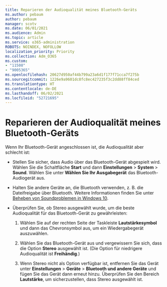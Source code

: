 ```yaml
---
title: Reparieren der Audioqualität meines Bluetooth-Geräts
ms.author: pebaum
author: pebaum
manager: scotv
ms.date: 06/01/2021
ms.audience: Admin
ms.topic: article
ms.service: o365-administration
ROBOTS: NOINDEX, NOFOLLOW
localization_priority: Priority
ms.collection: Adm_O365
ms.custom:
- "11508"
- "9005365"
ms.openlocfilehash: 20627d950af44b799a23a6d1f177f71cca7f275b
ms.sourcegitcommit: 1226e9a9601dc8fc8ec427235f3c2dd88ff84ced
ms.translationtype: HT
ms.contentlocale: de-DE
ms.lasthandoff: 06/02/2021
ms.locfileid: "52721695"
---
```

# <a name="fix-the-audio-quality-of-my-bluetooth-device"></a>Reparieren der Audioqualität meines Bluetooth-Geräts

Wenn Ihr Bluetooth-Gerät angeschlossen ist, die Audioqualität aber schlecht ist:

- Stellen Sie sicher, dass Audio über das Bluetooth-Gerät abgespielt wird. Wählen Sie die Schaltfläche **Start** und dann **Einstellungen** > **System** > **Sound**. Wählen Sie unter **Wählen Sie Ihr Ausgabegerät** das Bluetooth-Audiogerät aus.

- Halten Sie andere Geräte an, die Bluetooth verwenden, z. B. die Dateifreigabe über Bluetooth. Weitere Informationen finden Sie unter [Beheben von Soundproblemen in Windows 10](https://support.microsoft.com/de-DE/help/4026994).

- Überprüfen Sie, ob Stereo ausgewählt wurde, um die beste Audioqualität für das Bluetooth-Gerät zu gewährleisten:
    1. Wählen Sie auf der rechten Seite der Taskleiste **Lautstärkesymbol** und dann das Chevronsymbol aus, um ein Wiedergabegerät auszuwählen.

    1. Wählen Sie das Bluetooth-Gerät aus und vergewissern Sie sich, dass die Option **Stereo** ausgewählt ist. (Die Option für niedrigere Audioqualität ist **Freihändig**.)

    1. Wenn Stereo nicht als Option verfügbar ist, entfernen Sie das Gerät unter **Einstellungen** > **Geräte** > **Bluetooth und andere Geräte** und fügen Sie das Gerät dann erneut hinzu. Überprüfen Sie den Bereich **Lautstärke**, um sicherzustellen, dass Stereo ausgewählt ist.

